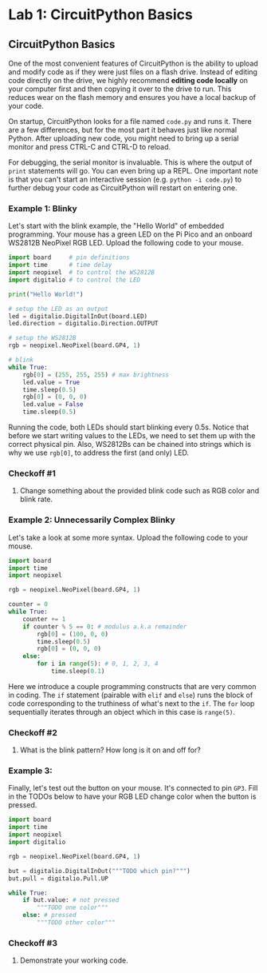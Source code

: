 # Lab 1: CircuitPython Basics

## CircuitPython Basics

One of the most convenient features of CircuitPython is the ability to upload and modify code as if they were just files on a flash drive. Instead of editing code directly on the drive, we highly recommend **editing code locally** on your computer first and then copying it over to the drive to run. This reduces wear on the flash memory and ensures you have a local backup of your code.

On startup, CircuitPython looks for a file named `code.py` and runs it. There are a few differences, but for the most part it behaves just like normal Python. After uploading new code, you might need to bring up a serial monitor and press CTRL-C and CTRL-D to reload.

For debugging, the serial monitor is invaluable. This is where the output of `print` statements will go. You can even bring up a REPL. One important note is that you can't start an interactive session (e.g. `python -i code.py`) to further debug your code as CircuitPython will restart on entering one.

### Example 1: Blinky

Let's start with the blink example, the "Hello World" of embedded programming. Your mouse has a green LED on the Pi Pico and an onboard WS2812B NeoPixel RGB LED. Upload the following code to your mouse.

```python
import board     # pin definitions
import time      # time delay
import neopixel  # to control the WS2812B
import digitalio # to control the LED

print("Hello World!")

# setup the LED as an output
led = digitalio.DigitalInOut(board.LED)
led.direction = digitalio.Direction.OUTPUT

# setup the WS2812B
rgb = neopixel.NeoPixel(board.GP4, 1)

# blink
while True:
    rgb[0] = (255, 255, 255) # max brightness
    led.value = True
    time.sleep(0.5)
    rgb[0] = (0, 0, 0)
    led.value = False
    time.sleep(0.5)
```

Running the code, both LEDs should start blinking every 0.5s. Notice that before we start writing values to the LEDs, we need to set them up with the correct physical pin. Also, WS2812Bs can be chained into strings which is why we use `rgb[0]`, to address the first (and only) LED.

### Checkoff #1

1. Change something about the provided blink code such as RGB color and blink rate.

### Example 2: Unnecessarily Complex Blinky

Let's take a look at some more syntax. Upload the following code to your mouse.

```python
import board
import time
import neopixel

rgb = neopixel.NeoPixel(board.GP4, 1)

counter = 0
while True:
    counter += 1
    if counter % 5 == 0: # modulus a.k.a remainder
        rgb[0] = (100, 0, 0)
        time.sleep(0.5)
        rgb[0] = (0, 0, 0)
    else:
        for i in range(5): # 0, 1, 2, 3, 4
            time.sleep(0.1)
```

Here we introduce a couple programming constructs that are very common in coding. The `if` statement (pairable with `elif` and `else`) runs the block of code corresponding to the truthiness of what's next to the `if`. The `for` loop sequentially iterates through an object which in this case is `range(5)`.

### Checkoff #2

1. What is the blink pattern? How long is it on and off for?

### Example 3: 

Finally, let's test out the button on your mouse. It's connected to pin `GP3`. Fill in the TODOs below to have your RGB LED change color when the button is pressed.

```python
import board
import time
import neopixel
import digitalio

rgb = neopixel.NeoPixel(board.GP4, 1)

but = digitalio.DigitalInOut("""TODO which pin?""")
but.pull = digitalio.Pull.UP

while True:
    if but.value: # not pressed
        """TODO one color"""
    else: # pressed
        """TODO other color"""
```

### Checkoff #3

1. Demonstrate your working code.
